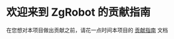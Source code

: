 # 欢迎来到 ZgRobot 的贡献指南
在您想对本项目做出贡献之前，请花一点时间本项目的 [贡献指南](https://zgrobot.readthedocs.io/zh/stable/contribution-guide.html) 文档
